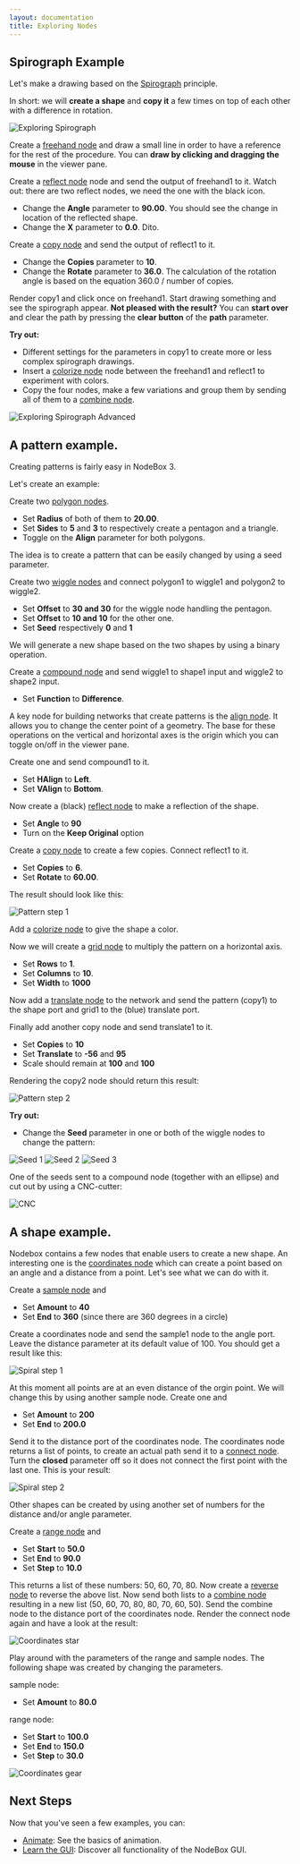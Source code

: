 ```yaml
---
layout: documentation
title: Exploring Nodes
---
```


Spirograph Example
-------------------

Let's make a drawing based on the [Spirograph](http://en.wikipedia.org/wiki/Spirograph) principle. 

In short: we will **create a shape** and **copy it** a few times on top of each other with a difference in rotation.

![Exploring Spirograph](exploring-spirograph1.png)

Create a [freehand node](/node/reference/corevector/freehand.html) and draw a small line in order to have a reference for the rest of the procedure. You can **draw by clicking and dragging the mouse** in the viewer pane.

Create a [reflect node](/node/reference/corevector/reflect.html) node and send the output of freehand1 to it. Watch out: there are two reflect nodes, we need the one with the black icon.

* Change the **Angle** parameter to **90.00**. You should see the change in location of the reflected shape.
* Change the **X** parameter to **0.0**. Dito.

Create a [copy node](/node/reference/corevector/copy.html) and send the output of reflect1 to it.

* Change the **Copies** parameter to **10**.
* Change the **Rotate** parameter to **36.0**. The calculation of the rotation angle is based on the equation 360.0 / number of copies.

Render copy1 and click once on freehand1. Start drawing something and see the spirograph appear. **Not pleased with the result?** You can **start over** and clear the path by pressing the **clear button** of the **path** parameter.

**Try out:**

* Different settings for the parameters in copy1 to create more or less complex spirograph drawings.
* Insert a [colorize node](/node/reference/corevector/colorize.html) node between the freehand1 and reflect1 to experiment with colors.  
* Copy the four nodes, make a few variations and group them by sending all of them to a [combine node](/node/reference/list/combine.html).

![Exploring Spirograph Advanced](exploring-spirograph2.png)


A pattern example.
-------------------

Creating patterns is fairly easy in NodeBox 3.

Let's create an example:

Create two [polygon nodes](/node/reference/corevector/polygon.html).

* Set **Radius** of both of them to **20.00**.
* Set **Sides** to **5** and **3** to respectively create a pentagon and a triangle.
* Toggle on the **Align** parameter for both polygons.

The idea is to create a pattern that can be easily changed by using a seed parameter.

Create two [wiggle nodes](/node/reference/corevector/wiggle.html) and connect polygon1 to wiggle1 and polygon2 to wiggle2.

* Set **Offset** to **30 and 30** for the wiggle node handling the pentagon.
* Set **Offset** to **10 and 10** for the other one.
* Set **Seed** respectively **0** and **1**

We will generate a new shape based on the two shapes by using a binary operation.

Create a [compound node](/node/reference/corevector/compound.html) and send wiggle1 to shape1 input and wiggle2 to shape2 input.

* Set **Function** to **Difference**.

A key node for building networks that create patterns is the [align node](/node/reference/corevector/align.html). It allows you to change the center point of a geometry. The base for these operations on the vertical and horizontal axes is the origin which you can toggle on/off in the viewer pane. 

Create one and send compound1 to it.

* Set **HAlign** to **Left**.
* Set **VAlign** to **Bottom**.

Now create a (black) [reflect node](/node/reference/corevector/reflect.html) to make a reflection of the shape.

* Set **Angle** to **90**
* Turn on the **Keep Original** option

Create a [copy node](/node/reference/corevector/copy.html) to create a few copies. Connect reflect1 to it.

* Set **Copies** to **6**.
* Set **Rotate** to **60.00**.

The result should look like this:

![Pattern step 1](exploring-pattern-step1.png)

Add a [colorize node](/node/reference/corevector/colorize.html) to give the shape a color.

Now we will create a [grid node](/node/reference/corevector/grid.html) to multiply the pattern on a horizontal axis. 

* Set **Rows** to **1**.
* Set **Columns** to **10**.
* Set **Width** to **1000**

Now add a [translate node](/node/reference/corevector/translate.html) to the network and send the pattern (copy1) to the shape port and grid1 to the (blue) translate port.

Finally add another copy node and send translate1 to it.

* Set **Copies** to **10**
* Set **Translate** to **-56** and **95**
* Scale should remain at **100** and **100**

Rendering the copy2 node should return this result:

![Pattern step 2](exploring-pattern-step2.png)

**Try out:**

* Change the **Seed** parameter in one or both of the wiggle nodes to change the pattern:

![Seed 1](exploring-pattern-a.png)
![Seed 2](exploring-pattern-b.png)
![Seed 3](exploring-pattern-c.png)

One of the seeds sent to a compound node (together with an ellipse) and cut out by using a CNC-cutter:

![CNC](exploring-cnc.jpg)

A shape example.
-------------------

Nodebox contains a few nodes that enable users to create a new shape. An interesting one is the [coordinates node](/node/reference/math/coordinates.html) which can create a point based on an angle and a distance from a point. Let's see what we can do with it.

Create a [sample node](/node/reference/math/sample.html) and 

* Set **Amount** to **40**
* Set **End** to **360** (since there are 360 degrees in a circle)

Create a coordinates node and send the sample1 node to the angle port. Leave the distance parameter at its default value of 100. You should get a result like this:

![Spiral step 1](exploring-spiral-part1.png)

At this moment all points are at an even distance of the orgin point. We will change this by using another sample node. Create one and 

* Set **Amount** to **200**
* Set **End** to **200.0**

Send it to the distance port of the coordinates node. The coordinates node returns a list of points, to create an actual path send it to a [connect node](/node/reference/corevector/connect.html). Turn the **closed** parameter off so it does not connect the first point with the last one. This is your result:

![Spiral step 2](exploring-spiral-part2.png)

Other shapes can be created by using another set of numbers for the distance and/or angle parameter.

Create a [range node](/node/reference/math/range.html) and

* Set **Start** to **50.0**
* Set **End** to **90.0**
* Set **Step** to **10.0**

This returns a list of these numbers: 50, 60, 70, 80. Now create a [reverse node](/node/reference/list/reverse.html) to reverse the above list. Now send both lists to a [combine node](/node/reference/list/combine.html) resulting in a new list (50, 60, 70, 80, 80, 70, 60, 50). Send the combine node to the distance port of the coordinates node. Render the connect node again and have a look at the result:

![Coordinates star](exploring-coordinates-star.png)

Play around with the parameters of the range and sample nodes. The following shape was created by changing the parameters.

sample node:

* Set **Amount** to **80.0**

range node:

* Set **Start** to **100.0**
* Set **End** to **150.0**
* Set **Step** to **30.0**

![Coordinates gear](exploring-coordinates-gear.png)

Next Steps
----------
Now that you've seen a few examples, you can:

* [Animate](animation.html): See the basics of animation.
* [Learn the GUI](../concepts/gui.html): Discover all functionality of the NodeBox GUI.


